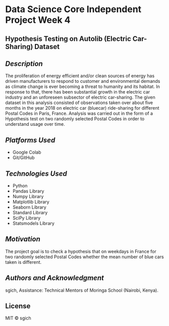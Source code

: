 # Data Science Core Independent Project Week 4

## __Hypothesis Testing on Autolib (Electric Car-Sharing) Dataset__ ##


## _Description_ ##

The proliferation of energy efficient and/or clean sources of energy has driven manufacturers to respond to customer and environmental demands as climate change is ever becoming a threat to humanity and its habitat. 
In response to that, there has been substantial growth in the electric car industry and an unforeseen subsector of electric car-sharing. 
The given dataset in this analysis consisted of observations taken over about five months in the year 2018 on electric car (bluecar) ride-sharing for different Postal Codes in Paris, France. Analysis was carried out in the form of a Hypothesis test on two randomly selected Postal Codes in order to understand usage over time.



## _Platforms Used_ ##
* Google Colab
* Git/GitHub


## _Technologies Used_ ##
* Python
* Pandas Library
* Numpy Library
* Matplotlib Library
* Seaborn Library
* Standard Library
* SciPy Library
* Statsmodels Library


## _Motivation_ ##
The project goal is to check a hypothesis that on weekdays in France for two randomly selected Postal Codes whether the mean number of blue cars taken is different.

## _Authors and Acknowledgment_ ##
sgich,
Assistance: Technical Mentors of Moringa School (Nairobi, Kenya).


## License
MIT © sgich
